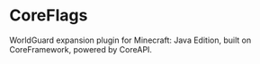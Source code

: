 # CoreFlags
WorldGuard expansion plugin for Minecraft: Java Edition, built on CoreFramework, powered by CoreAPI.
